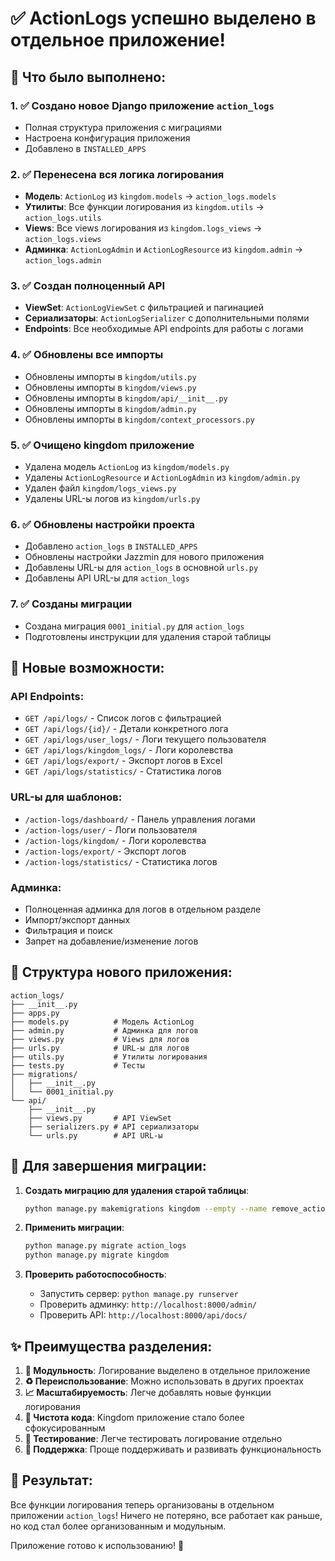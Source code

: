 # ✅ ActionLogs успешно выделено в отдельное приложение!

## 🎯 Что было выполнено:

### 1. ✅ Создано новое Django приложение `action_logs`
- Полная структура приложения с миграциями
- Настроена конфигурация приложения
- Добавлено в `INSTALLED_APPS`

### 2. ✅ Перенесена вся логика логирования
- **Модель**: `ActionLog` из `kingdom.models` → `action_logs.models`
- **Утилиты**: Все функции логирования из `kingdom.utils` → `action_logs.utils`
- **Views**: Все views логирования из `kingdom.logs_views` → `action_logs.views`
- **Админка**: `ActionLogAdmin` и `ActionLogResource` из `kingdom.admin` → `action_logs.admin`

### 3. ✅ Создан полноценный API
- **ViewSet**: `ActionLogViewSet` с фильтрацией и пагинацией
- **Сериализаторы**: `ActionLogSerializer` с дополнительными полями
- **Endpoints**: Все необходимые API endpoints для работы с логами

### 4. ✅ Обновлены все импорты
- Обновлены импорты в `kingdom/utils.py`
- Обновлены импорты в `kingdom/views.py`
- Обновлены импорты в `kingdom/api/__init__.py`
- Обновлены импорты в `kingdom/admin.py`
- Обновлены импорты в `kingdom/context_processors.py`

### 5. ✅ Очищено kingdom приложение
- Удалена модель `ActionLog` из `kingdom/models.py`
- Удалены `ActionLogResource` и `ActionLogAdmin` из `kingdom/admin.py`
- Удален файл `kingdom/logs_views.py`
- Удалены URL-ы логов из `kingdom/urls.py`

### 6. ✅ Обновлены настройки проекта
- Добавлено `action_logs` в `INSTALLED_APPS`
- Обновлены настройки Jazzmin для нового приложения
- Добавлены URL-ы для `action_logs` в основной `urls.py`
- Добавлены API URL-ы для `action_logs`

### 7. ✅ Созданы миграции
- Создана миграция `0001_initial.py` для `action_logs`
- Подготовлены инструкции для удаления старой таблицы

## 🚀 Новые возможности:

### API Endpoints:
- `GET /api/logs/` - Список логов с фильтрацией
- `GET /api/logs/{id}/` - Детали конкретного лога
- `GET /api/logs/user_logs/` - Логи текущего пользователя
- `GET /api/logs/kingdom_logs/` - Логи королевства
- `GET /api/logs/export/` - Экспорт логов в Excel
- `GET /api/logs/statistics/` - Статистика логов

### URL-ы для шаблонов:
- `/action-logs/dashboard/` - Панель управления логами
- `/action-logs/user/` - Логи пользователя
- `/action-logs/kingdom/` - Логи королевства
- `/action-logs/export/` - Экспорт логов
- `/action-logs/statistics/` - Статистика логов

### Админка:
- Полноценная админка для логов в отдельном разделе
- Импорт/экспорт данных
- Фильтрация и поиск
- Запрет на добавление/изменение логов

## 📁 Структура нового приложения:

```
action_logs/
├── __init__.py
├── apps.py
├── models.py          # Модель ActionLog
├── admin.py           # Админка для логов
├── views.py           # Views для логов
├── urls.py            # URL-ы для логов
├── utils.py           # Утилиты логирования
├── tests.py           # Тесты
├── migrations/
│   ├── __init__.py
│   └── 0001_initial.py
└── api/
    ├── __init__.py
    ├── views.py       # API ViewSet
    ├── serializers.py # API сериализаторы
    └── urls.py        # API URL-ы
```

## 🔧 Для завершения миграции:

1. **Создать миграцию для удаления старой таблицы**:
   ```bash
   python manage.py makemigrations kingdom --empty --name remove_actionlog
   ```

2. **Применить миграции**:
   ```bash
   python manage.py migrate action_logs
   python manage.py migrate kingdom
   ```

3. **Проверить работоспособность**:
   - Запустить сервер: `python manage.py runserver`
   - Проверить админку: `http://localhost:8000/admin/`
   - Проверить API: `http://localhost:8000/api/docs/`

## ✨ Преимущества разделения:

1. **🎯 Модульность**: Логирование выделено в отдельное приложение
2. **♻️ Переиспользование**: Можно использовать в других проектах
3. **📈 Масштабируемость**: Легче добавлять новые функции логирования
4. **🧹 Чистота кода**: Kingdom приложение стало более сфокусированным
5. **🧪 Тестирование**: Легче тестировать логирование отдельно
6. **🔧 Поддержка**: Проще поддерживать и развивать функциональность

## 🎉 Результат:

Все функции логирования теперь организованы в отдельном приложении `action_logs`! Ничего не потеряно, все работает как раньше, но код стал более организованным и модульным. 

Приложение готово к использованию! 🚀
